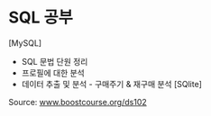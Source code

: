 # SQL 공부
   [MySQL]
   - SQL 문법 단원 정리
   - 프로필에 대한 분석
   - 데이터 추출 및 분석 - 구매주기 & 재구매 분석 
   [SQlite]
   
  Source: www.boostcourse.org/ds102
